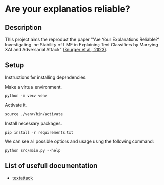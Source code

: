# Are your explanatios reliable?

## Description
This project aims the reproduct the paper "'Are Your Explanations Reliable?'
Investigating the Stability of LIME in Explaining Text Classifiers by Marrying
XAI and Adversarial Attack" [(Bnurger et al., 2023)](https://arxiv.org/pdf/2305.12351.pdf).

## Setup
Instructions for installing dependencies.

Make a virtual environment.
```
python -m venv venv
```

Activate it.
```
source ./venv/bin/activate
```

Install necessary packages.
```
pip install -r requirements.txt
```

We can see all possible options and usage using the following command:
```
python src/main.py --help
```

## List of usefull documentation
- [textattack](https://textattack.readthedocs.io/en/latest/0_get_started/basic-Intro.html)

